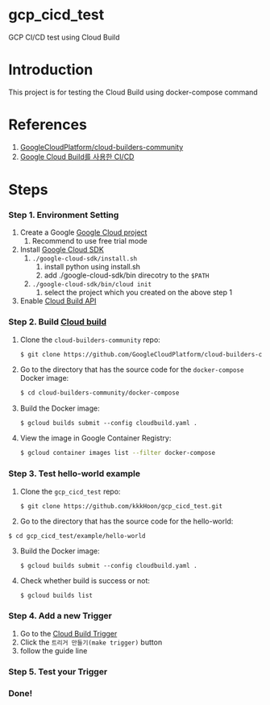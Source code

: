 # gcp_cicd_test
GCP CI/CD test using Cloud Build

# Introduction
This project is for testing the Cloud Build using docker-compose command

# References
1. [GoogleCloudPlatform/cloud-builders-community](https://github.com/GoogleCloudPlatform/cloud-builders-community)
2. [Google Cloud Build를 사용한 CI/CD](https://zzsza.github.io/gcp/2020/05/09/google-cloud-build/)

# Steps

### Step 1. Environment Setting

1. Create a Google [Google Cloud project](https://cloud.google.com/resource-manager/docs/creating-managing-projects?hl=ko)
   1. Recommend to use free trial mode
2. Install [Google Cloud SDK](https://cloud.google.com/sdk/docs/install?hl=ko)
   1. `./google-cloud-sdk/install.sh`
      1. install python using install.sh
      2. add ./google-cloud-sdk/bin direcotry to the `$PATH`
   2. `./google-cloud-sdk/bin/cloud init`
      1. select the project which you created on the above step 1
3. Enable [Cloud Build API](https://console.cloud.google.com/flows/enableapi?apiid=cloudbuild.googleapis.com&redirect=https%3A%2F%2Fcloud.google.com%2Fcloud-build%2Fdocs%2Fquickstart-build&hl=ko&_ga=2.211218646.273633348.1588992492-151274966.1565535538)

### Step 2. Build [Cloud build](https://cloud.google.com/build/docs/cloud-builders?hl=ko)
1. Clone the `cloud-builders-community` repo:

   ```sh
   $ git clone https://github.com/GoogleCloudPlatform/cloud-builders-community
   ```

2. Go to the directory that has the source code for the `docker-compose` Docker image:

   ```sh
   $ cd cloud-builders-community/docker-compose
   ```

3. Build the Docker image:

   ```
   $ gcloud builds submit --config cloudbuild.yaml .
   ```

4. View the image in Google Container Registry:

   ```sh
   $ gcloud container images list --filter docker-compose
   ```

### Step 3. Test hello-world example
1. Clone the `gcp_cicd_test` repo:

   ```sh
   $ git clone https://github.com/kkkHoon/gcp_cicd_test.git
   ```

2. Go to the directory that has the source code for the hello-world:
```
$ cd gcp_cicd_test/example/hello-world
```

3. Build the Docker image:

   ```
   $ gcloud builds submit --config cloudbuild.yaml .
   ```
   
4. Check whether build is success or not:

   ```
   $ gcloud builds list
   ```
   
### Step 4. Add a new Trigger
1. Go to the [Cloud Build Trigger](https://console.cloud.google.com/cloud-build/triggers)
2. Click the `트리거 만들기(make trigger)` button
3. follow the guide line

### Step 5. Test your Trigger

### Done!